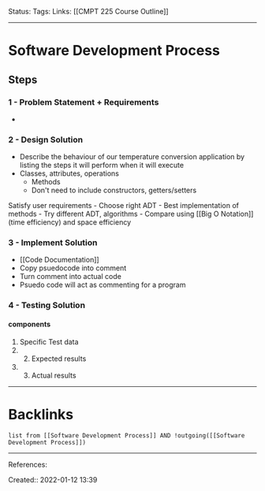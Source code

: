 Status: 
Tags: 
Links: [[CMPT 225 Course Outline]]
___
# Software Development Process
## Steps
### 1 - Problem Statement + Requirements
- 
### 2 - Design Solution
- Describe the behaviour of our temperature conversion application by listing the steps it will perform when it will execute
- Classes, attributes, operations
	- Methods
	- Don't need to include constructors, getters/setters

Satisfy user requirements
	- Choose right ADT
		- Best implementation of methods
			- Try different ADT, algorithms
		- Compare using [[Big O Notation]] (time efficiency) and space efficiency
### 3 - Implement Solution
- [[Code Documentation]]
- Copy psuedocode into comment
- Turn comment into actual code
- Psuedo code will act as commenting for a program
### 4 - Testing Solution
#### components
1. Specific Test data 
2. 2. Expected results 
3. 3. Actual results
___
# Backlinks
```dataview
list from [[Software Development Process]] AND !outgoing([[Software Development Process]])
```
___
References:

Created:: 2022-01-12 13:39
